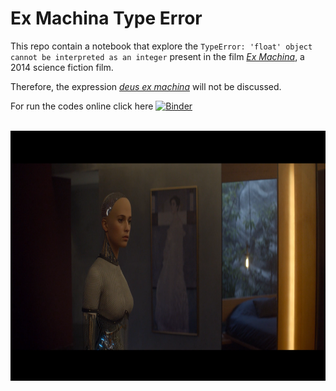 # Ex Machina Type Error

This repo contain a notebook that explore the `TypeError: 'float' object cannot be interpreted as an integer` present in the film [<i>Ex Machina</i>](https://www.imdb.com/title/tt0470752), a 2014 science fiction film.


Therefore, the expression [<i>deus ex machina</i>](https://en.wikipedia.org/wiki/Deus_ex_machina) will not be discussed.

For run the codes online click here [![Binder](https://mybinder.org/badge_logo.svg)](https://mybinder.org/v2/gh/msc2020/ex-machina-type-error/HEAD?labpath=Ex%20Machina.ipynb)


<br/>

<center><img src='images/2.ava.png' alt='Movie title.' style='width:700px;height:400px;'></center>

<br/>

